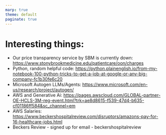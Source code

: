 ```yaml
---
marp: true
theme: default
paginate: true
---
```


# Interesting things: 
- Our price transparency service by SBM is currently down: https://www.stonybrookmedicine.edu/patientcare/oon/charges 
- Python, random helpful code: https://python.plainenglish.io/from-my-notebook-100-python-tricks-to-get-a-job-at-google-or-any-big-company-fc1b30fe6c20 
- Microsoft Autogen LLMs/Agents: https://www.microsoft.com/en-us/research/project/autogen/ 
- AWS and Generative Ai: https://pages.awscloud.com/GLOBAL-partner-OE-HCLS-3M-reg-event.html?trk=ae8d8615-f539-47d4-b635-cf01186ff584&sc_channel=em 
- AWS Salaries: https://www.beckershospitalreview.com/disruptors/amazons-pay-for-16-healthcare-jobs.html
- Beckers Review - signed up for email - beckershospitalreview 

